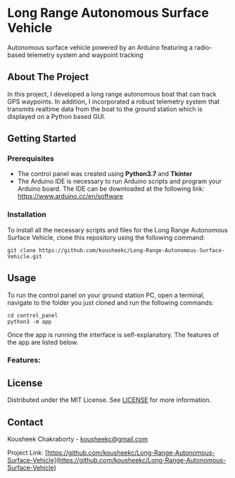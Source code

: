 # Long Range Autonomous Surface Vehicle
Autonomous surface vehicle powered by an Arduino featuring a radio-based telemetry system and waypoint tracking

## About The Project 
In this project, I developed a long range autonomous boat that can track GPS waypoints. In addition, I incorporated a robust telemetry system that transmits realtime data from the boat to the ground station which is displayed on a Python based GUI. 

## Getting Started
### Prerequisites
* The control panel was created using **Python3.7** and **Tkinter**
* The Arduino IDE is necessary to run Arduino scripts and program your Arduino board. The IDE can be downloaded at the following link: https://www.arduino.cc/en/software

### Installation
To install all the necessary scripts and files for the Long Range Autonomous Surface Vehicle, clone this repository using the following command:
```
git clone https://github.com/kousheekc/Long-Range-Autonomous-Surface-Vehicle.git
```

## Usage
To run the control panel on your ground station PC, open a terminal, navigate to the folder you just cloned and run the following commands:
```
cd control_panel
python3 -m app
```
Once the app is running the interface is self-explanatory. The features of the app are listed below.

### Features:


## License
Distributed under the MIT License. See [LICENSE](LICENSE) for more information.

## Contact
Kousheek Chakraborty - kousheekc@gmail.com

Project Link: [https://github.com/kousheekc/Long-Range-Autonomous-Surface-Vehicle](https://github.com/kousheekc/Long-Range-Autonomous-Surface-Vehicle)
